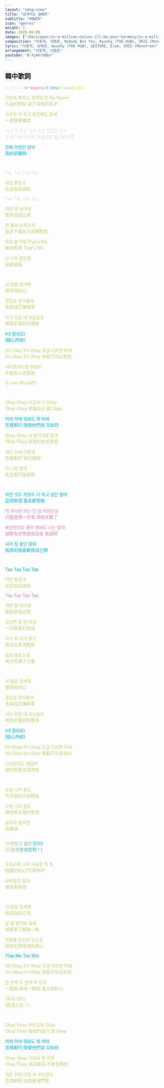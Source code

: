 ```yaml
---
layout: "song-view"
title: "검색어는 QWER"
subtitle: "#QWER"
icon: "genres"
weight: 3
date: 2025-06-09
images: ["/docs/qwer/in-a-million-noises-ill-be-your-harmony/in-a-million-noises-ill-be-your-harmony.jpg"]
composition: "이동혁, 이범훈, Nobody But You, Ayushy (THE HUB), IRIS (Monotree), Elum, GESTURE, HINA"
lyric: "이동혁, 김혜정, Ayushy (THE HUB), GESTURE, Elum, IRIS (Monotree)"
arrangement: "이동혁, 이범훈"
youtube: "8-XjAXrS0bs"
---
```


<style>
    .q_part {
        color: rgb(224, 224, 224);
    }
    .w_part {
        color: rgb(238, 131, 175);
    }
    .e_part {
        color: rgb(2, 183, 233);
    }
    .r_part {
        color: rgb(192, 211, 112);
    }
    .er_part {
        display: inline-block;
        background: linear-gradient(to right, #C0D370, #02B7E9);
        background-clip: text;
        color: transparent;
    }
    .qwer_part {
        color: rgb(252, 211, 3);
    }
    .part_info {
        font-size: 0.75rem;
    }
</style>

## 韓中歌詞

<div class="part_info">

<span class="q_part">Q. Chodan</span>
<span class="w_part">W. Magenta</span>
<span class="e_part">E. Hina</span>
<span class="r_part">R. Siyeon</span>
<span class="qwer_part">ALL</span>

</div>

<div class="r_part">

간만에 톡하고 검색해 본 My Name  
久違的聊起 查了查我的名字  

자꾸만 꾹 하고 확인해도 글쎄  
一直按著確認  

</div>

<div class="q_part">

이게 딱 맞는 걸까 저게 정답인 걸까  
這樣不是很好嗎 還是那才是正確解答  

</div>

<div class="e_part">

진짜 어렵단 말야  
真的好難啊  

</div>

<br>

<div class="q_part">

Tap Tap Tap Tap  

</div>

<div class="r_part">

이런 말들과  
在這些話語和  

</div>

<div class="q_part">

Tap Tap Tap Tap  

</div>

<div class="r_part">

저런 말 사이에  
那些話語之間  

안 볼래 눈치코치  
我才不看別人的眼色呢  

예측 불가해 That's Me  
無法預測 That's Me  

난 나일 뿐인걸  
我就是我  

<br>

내 맘을 검색해  
搜尋我的心  

정답을 찾아볼래  
去尋找正確解答  

내가 정한 내 모습들로  
用我定義好的模樣  

</div>

<div class="e_part">

(내 맘대로)  
(隨心所欲)  

</div>

<div class="r_part">

It’s Okay It’s Okay 조금 다르면 어때  
It’s Okay It’s Okay 有點不同又如何  

이러쿵저러쿵 뭐래두  
不管別人怎麼說

(I Love Myself!)  

<br>

Okay Okay 나답게 다 Okay  
Okay Okay 做我自己 就 Okay

</div>

<div class="e_part">

어때 어때 뭐래도 뭐 어때  
怎樣都行 隨便他們說 又如何  

</div>

<div class="r_part">

Okay Okay 내 방식대로 할게  
Okay Okay 照我的方式來吧  

뭐든 어때 이렇게  
怎樣都好 就這樣吧  

다 나일 뿐야  
反正都只是我啊  

</div>

<br>

<div class="e_part">

이런 것두 저것두 다 하고 싶단 말야  
這個那個 我全都想做  

</div>

<div class="w_part">

딱 하나만 하는 건 참 어려운걸  
只能選擇一件事 真的太難了  

삐끗한대도 좋아 뭐래도 나는 말야  
就算有些彆扭也沒差 我說啊  

</div>

<div class="e_part">

내가 참 좋단 말야  
我真的很喜歡我自己啊  

<br>

Tap Tap Tap Tap  

</div>

<div class="r_part">

이런 말들과  
在這些話語和  

</div>

<div class="w_part">

Tap Tap Tap Tap  

</div>

<div class="r_part">

저런 말 사이에  
那些話語之間  

상냥한 말 한 모금  
一句溫柔的話語  

다시 또 귀가 쫑긋  
耳朵又再次豎起    

힘이 샘솟는걸  
再次充滿了力量  

<br>

내 맘을 검색해  
搜尋我的心  

정답을 찾아볼래  
去尋找正確解答  

내가 정한 내 모습들로  
用我定義好的模樣  

</div>

<div class="e_part">

(내 맘대로)  
(隨心所欲)  

</div>

<div class="r_part">

It’s Okay It’s Okay 조금 다르면 어때  
It’s Okay It’s Okay 有點不同又如何  

그대로여도 괜찮아  
保持原樣也沒關係  

<br>

오늘 나의 틈도  
今天我的片刻時光  

내일 나의 꿈도  
還有明天我的夢想  

솔직히 말하면  
說實話  

</div>

<div class="er_part">

(사랑받고 싶단 말야!)  
(只是想要被愛啊！)  

</div>

<div class="r_part">

두드려줘 너의 마음을 톡 톡  
輕敲你的心門 咚咚咚  

보여달란 말야  
讓我看看吧  

<br>

내 맘을 검색해  
搜尋我的心吧  

날 좀 알아봐 줄래  
請再多了解我一點  

전해줄 진심이 있는걸  
因為有想傳達的真心  

</div>

<div class="e_part">

(Tap Me Tap Me)  

</div>

<div class="r_part">

It’s Okay It’s Okay 조금 다르면 어때  
It’s Okay It’s Okay 有點不同又如何  

한 칸씩 두 칸씩 네 맘의  
一點點 再多一點點 進入你的心  

(꼭대기로!)  
(直達心底！)  

<br>

Okay Okay 우리답게 Okay  
Okay Okay 做我們自己 就 Okay  

</div>

<div class="e_part">

어때 어때 뭐래도 뭐 어때  
怎樣都行 隨便他們說 又如何  

</div>

<div class="r_part">

Okay Okay 가보자 뭐 어때  
Okay Okay 試試看吧 不會怎樣的  

뭐든 어때 이런 게 우리잖아  
怎樣都好 這就是我們呀  

</div>

